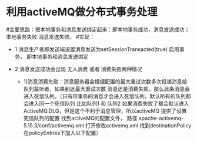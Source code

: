 利用activeMQ做分布式事务处理
========================
#主要思路：把本地事务和消息发送绑定起来：即本地事务成功，消息发送成功；本地事务失败 消息发送失败。
#实现：
* 1 消息生产者即发送端设置消息发送为setSessionTransacted(true) 启用事务， 即本地事务和消息发送绑定
* 2 消息发送成功会出现 无人消费 或者 消费失败两种情况
	* 1)消息消费失败：消息服务器会根据配置的最大重试次数多次投递消息给队列监听者，如果到达最大重试次数 消息还是消费失败，那么此条消息会进入死信队列。（只有带事务的消息才会进入死信队列，默认所有的队列都会进入同一个死信队列 比如队列1 和 队列2 如果消费失败了都会默认进入ActiveMQ.DLQ，但是这个不利于消息管理，所以activeMQ 提供了设置死信队列的配置 找到activeMQ的配置文件， 路径  apache-activemq-5.15.3/conf/activemq.xml  打开修改activemq.xml 找到destinationPolicy 在policyEntries下加入以下配置）
		
	 <destinationPolicy>
            <policyMap>
              <policyEntries>
                <policyEntry topic=">" >
                    <!-- The constantPendingMessageLimitStrategy is used to prevent
                         slow topic consumers to block producers and affect other consumers
                         by limiting the number of messages that are retained
                         For more information, see:

                         http://activemq.apache.org/slow-consumer-handling.html
						主题死信队列配置 这里主要用队列 所以不处理
                    -->
                  <pendingMessageLimitStrategy>
                    <constantPendingMessageLimitStrategy limit="1000"/>
                  </pendingMessageLimitStrategy>
                  <!--
                  <deadLetterStrategy>  
				          
				            <individualDeadLetterStrategy  
				              queuePrefix="DLQ." useQueueForQueueMessages="true" />  
				          </deadLetterStrategy>  
				          -->
                </policyEntry>
                
                
                <!--此处为配置队列的死信队列  如果不配置 那么所有队列消费失败都会进入ActiveMQ.DLQ， 下面这段配置的意思是消费失败会进入DLQ.队列名    即如果队列名为 queue1、queue2 的队列消费失败并且设置了此队列带事务 那么会分别进入 名称为“DLQ.queue1、DLQ.queue2”的死信队列   --->
                <policyEntry queue=">" >
                    <!-- The constantPendingMessageLimitStrategy is used to prevent
                         slow topic consumers to block producers and affect other consumers
                         by limiting the number of messages that are retained
                         For more information, see:

                         http://activemq.apache.org/slow-consumer-handling.html

                    -->
				            <!--  
				              Use the prefix 'DLQ.' for the destination name, and make  
				              the DLQ a queue rather than a topic  
				            -->  
				            <deadLetterStrategy>  
					            <individualDeadLetterStrategy  
					              queuePrefix="DLQ." useQueueForQueueMessages="true" />  
					          </deadLetterStrategy>  
                </policyEntry>
              </policyEntries>
            </policyMap>
        </destinationPolicy>
	

	* 2)无人消费消息: 如果无人消费消息那么也会造成数据一致性问题， activeMQ提供了配置解决：
		```java
		打开服务质量的开关
		jmsTemplate.setExplicitQosEnabled(true);
		// 设置消息有效时间为10秒  （设置消息有效时间为10秒之后，如果10秒之后还无人消费消息 消息自动进入死信队列）
		jmsTemplate.setTimeToLive(1000*10);
		```
* 3 死信队列处理：消息消费失败或者无人消费都会进入死信队列,那么对死信队列进行处理就可以保证一致性，由人工处理重新发送消息或者监听死信队列（监听死信队列一旦消费失败 那么死信队列是不会再次进入死信队列的 即这条消息完全丢失 所以这里不推荐这种方式） 

#优势 ：可以将串行的事务变成并行执行，即本地事务执行，把待处理的数据发送到消息队列就返回，不必像以前要等待远程调用结束。可以极大降低方法执行时间、提高响应，增强用户体验。
#劣势：
* 1 在不做编程补偿的情况下，一旦消息丢失， 那么会造成数据不一致。
* 2 因为消息有可能会被重复投递，所以消费端接口要具有幂等性、即一次调用跟多次调用结果相同。
* 3 在没有发生异常的情况下 消费者生产者的数据会找短时间内不一致，因为生产者的数据已经提交了，消费者消费数据需要时间（这取决于消息服务器的性能和消息堆积情况和消费者的业务复杂度）

#步骤
* 1 开启本地事务，操作DB 
* 2 发送消息
* 3 结束本地事务，发送消息成功，本地事务结束
* 4 消息服务器投递消息给消费者
* 5 消费者消费落地消息（存入消费者端的数据库中）

#数据不一致的若干种情况 （这里消费者要提供一个查询功能用于生产者来校验消息是否被成功消费）
* 1 生产者本地事务结束发送消息的时候 消息服务器接受消息失败 （网络中断或者消息服务器宕机） 此时本地事务成功 消息服务器没有接收到消息 
* 2 生产者本地事务结束发送消息成功 消费者消费消息失败
* 3 生产者本地事务结束发送消息成功 消费者消费成功 告知生产者时失败

#解决不一致的方案：
* 1 在生产端增加消息表，即生产者进行本地业务数据保存，发送消息，消息存在本地数据库中 （消息要有若干种状态 ）
* 2 增加一个定时任务轮询消息表（定时周期取决于业务允许的数据不一致的时间）
* 3 如果是第（1）种数据不一致的情况， 那么将消息发送到对应队列中；如果是第（2）种不一致，要么回滚生产者的数据 ，要么通知运维人员查询为什么消费失败；如果是第（3）种不一致，那么更新生产者数据状态 改成操作完成。








